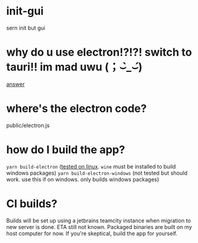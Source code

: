 # init-gui

sern init but gui

# why do u use electron!?!?! switch to tauri!! im mad uwu (；⌣̀_⌣́)

[answer](https://memz.willysuna.dev/stfu.mp4)

# where's the electron code?

public/electron.js

# how do I build the app?

`yarn build-electron` ([tested on linux](https://gist.github.com/SrIzan10/50bc2ba689a4cc43bcbac2799cc733c9). `wine` must be installed to build windows packages)
`yarn build-electron-windows` (not tested but should work. use this if on windows. only builds windows packages)

# CI builds?

Builds will be set up using a jetbrains teamcity instance when migration to new server is done. ETA still not known. Packaged binaries are built on my host computer for now. If you're skeptical, build the app for yourself.